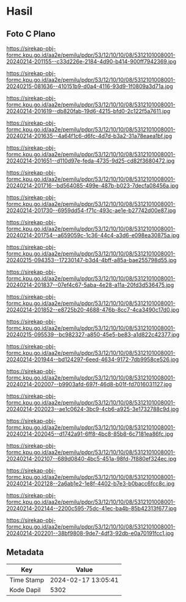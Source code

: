 # Hasil

## Foto C Plano

https://sirekap-obj-formc.kpu.go.id/aa2e/pemilu/pdpr/53/12/10/10/08/5312101008001-20240214-201155--c33d226e-2184-4d90-b414-900ff7942369.jpg

https://sirekap-obj-formc.kpu.go.id/aa2e/pemilu/pdpr/53/12/10/10/08/5312101008001-20240215-081636--410151b9-d0a4-4116-93d9-1f0809a3d71a.jpg

https://sirekap-obj-formc.kpu.go.id/aa2e/pemilu/pdpr/53/12/10/10/08/5312101008001-20240214-201619--db820fab-19d6-4215-bfd0-2c122f5a7611.jpg

https://sirekap-obj-formc.kpu.go.id/aa2e/pemilu/pdpr/53/12/10/10/08/5312101008001-20240214-201635--4a64f1c6-d6fc-4d7d-b3a2-31a78eaea1bf.jpg

https://sirekap-obj-formc.kpu.go.id/aa2e/pemilu/pdpr/53/12/10/10/08/5312101008001-20240214-201651--d110d97e-feda-4735-9d25-cd82f3680472.jpg

https://sirekap-obj-formc.kpu.go.id/aa2e/pemilu/pdpr/53/12/10/10/08/5312101008001-20240214-201716--bd564085-499e-487b-b023-7decfa08456a.jpg

https://sirekap-obj-formc.kpu.go.id/aa2e/pemilu/pdpr/53/12/10/10/08/5312101008001-20240214-201730--6959dd54-f71c-493c-ae1e-b27742d00e87.jpg

https://sirekap-obj-formc.kpu.go.id/aa2e/pemilu/pdpr/53/12/10/10/08/5312101008001-20240214-201754--a659059c-1c36-44c4-a3d6-e098ea30875a.jpg

https://sirekap-obj-formc.kpu.go.id/aa2e/pemilu/pdpr/53/12/10/10/08/5312101008001-20240215-094353--17230147-b3d4-4bff-a85a-bae255798d55.jpg

https://sirekap-obj-formc.kpu.go.id/aa2e/pemilu/pdpr/53/12/10/10/08/5312101008001-20240214-201837--07ef4c67-5aba-4e28-a11a-20fd3d536475.jpg

https://sirekap-obj-formc.kpu.go.id/aa2e/pemilu/pdpr/53/12/10/10/08/5312101008001-20240214-201852--e8725b20-4688-476b-8cc7-4ca3490c17d0.jpg

https://sirekap-obj-formc.kpu.go.id/aa2e/pemilu/pdpr/53/12/10/10/08/5312101008001-20240215-095539--bc982327-a850-45e5-be83-a1d822c42377.jpg

https://sirekap-obj-formc.kpu.go.id/aa2e/pemilu/pdpr/53/12/10/10/08/5312101008001-20240214-201944--bd124297-6eed-4634-9172-7db9958ce526.jpg

https://sirekap-obj-formc.kpu.go.id/aa2e/pemilu/pdpr/53/12/10/10/08/5312101008001-20240214-202007--b9903afd-697f-46d8-b01f-fd7016031127.jpg

https://sirekap-obj-formc.kpu.go.id/aa2e/pemilu/pdpr/53/12/10/10/08/5312101008001-20240214-202023--ae1c0624-3bc9-4cb6-a925-3e1732788c9d.jpg

https://sirekap-obj-formc.kpu.go.id/aa2e/pemilu/pdpr/53/12/10/10/08/5312101008001-20240214-202045--d1742a91-6ff8-4bc8-85b8-6c7181ea86fc.jpg

https://sirekap-obj-formc.kpu.go.id/aa2e/pemilu/pdpr/53/12/10/10/08/5312101008001-20240214-202107--689d0840-4bc5-451a-98fd-7f880ef324ec.jpg

https://sirekap-obj-formc.kpu.go.id/aa2e/pemilu/pdpr/53/12/10/10/08/5312101008001-20240214-202128--2a6ab1e2-1e8f-4402-b7e3-b0bacc6fcc8c.jpg

https://sirekap-obj-formc.kpu.go.id/aa2e/pemilu/pdpr/53/12/10/10/08/5312101008001-20240214-202144--2200c595-75dc-41ec-ba4b-85b42313f677.jpg

https://sirekap-obj-formc.kpu.go.id/aa2e/pemilu/pdpr/53/12/10/10/08/5312101008001-20240214-202201--38bf9808-9de7-4df3-92db-e0a70191fcc1.jpg


## Metadata

| Key        | Value               |
| ---------- | ------------------- |
| Time Stamp | 2024-02-17 13:05:41 |
| Kode Dapil | 5302                |



